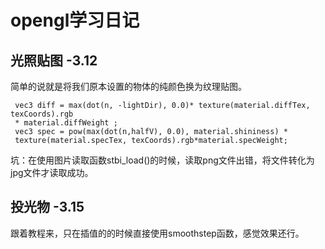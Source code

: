 # opengl学习日记
## 光照贴图  -3.12
 简单的说就是将我们原本设置的物体的纯颜色换为纹理贴图。
 ```
  vec3 diff = max(dot(n, -lightDir), 0.0)* texture(material.diffTex, texCoords).rgb 
  * material.diffWeight ;
  vec3 spec = pow(max(dot(n,halfV), 0.0), material.shininess) * 
  texture(material.specTex, texCoords).rgb*material.specWeight;
 ```
 坑：在使用图片读取函数stbi_load()的时候，读取png文件出错，将文件转化为jpg文件才读取成功。
 
 ## 投光物  -3.15
  跟着教程来，只在插值的的时候直接使用smoothstep函数，感觉效果还行。


